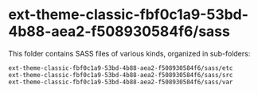 # ext-theme-classic-fbf0c1a9-53bd-4b88-aea2-f508930584f6/sass

This folder contains SASS files of various kinds, organized in sub-folders:

    ext-theme-classic-fbf0c1a9-53bd-4b88-aea2-f508930584f6/sass/etc
    ext-theme-classic-fbf0c1a9-53bd-4b88-aea2-f508930584f6/sass/src
    ext-theme-classic-fbf0c1a9-53bd-4b88-aea2-f508930584f6/sass/var
